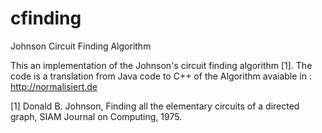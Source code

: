 # cfinding
Johnson Circuit Finding Algorithm

This an implementation of the Johnson's circuit finding algorithm [1]. The code is a translation from Java code to C++ of the Algorithm avaiable in :  http://normalisiert.de

[1] Donald B. Johnson, Finding all the elementary circuits of a directed graph, SIAM Journal on Computing, 1975.
